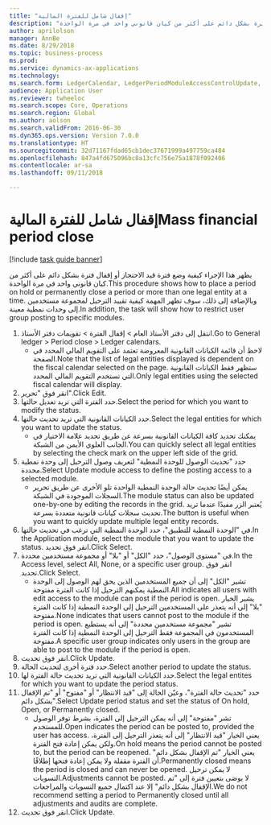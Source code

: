 ```yaml
--- 
title: "إقفال شامل للفترة المالية"
description: "يظهر هذا الإجراء كيفية وضع فترة قيد الاحتجاز أو إقفال فترة بشكل دائم على أكثر من كيان قانوني واحد في مرة الواحدة."
author: aprilolson
manager: AnnBe
ms.date: 8/29/2018
ms.topic: business-process
ms.prod: 
ms.service: dynamics-ax-applications
ms.technology: 
ms.search.form: LedgerCalendar, LedgerPeriodModuleAccessControlUpdate, SysLookupPicklist, LedgerFiscalCalendarPeriodStatus
audience: Application User
ms.reviewer: twheeloc
ms.search.scope: Core, Operations
ms.search.region: Global
ms.author: aolson
ms.search.validFrom: 2016-06-30
ms.dyn365.ops.version: Version 7.0.0
ms.translationtype: HT
ms.sourcegitcommit: 32d71167fdad65cb1dec37671999a497759ca484
ms.openlocfilehash: 847a4fd675096bc8a13cfc756e75a1878f092406
ms.contentlocale: ar-sa
ms.lasthandoff: 09/11/2018

---
```

# <a name="mass-financial-period-close"></a><span data-ttu-id="948dd-103">إقفال شامل للفترة المالية</span><span class="sxs-lookup"><span data-stu-id="948dd-103">Mass financial period close</span></span>

[!include [task guide banner](../../includes/task-guide-banner.md)]

<span data-ttu-id="948dd-104">يظهر هذا الإجراء كيفية وضع فترة قيد الاحتجاز أو إقفال فترة بشكل دائم على أكثر من كيان قانوني واحد في مرة الواحدة.</span><span class="sxs-lookup"><span data-stu-id="948dd-104">This procedure shows how to place a period on hold or permanently close a period or more than one legal entity at a time.</span></span> <span data-ttu-id="948dd-105">وبالإضافة إلى ذلك، سوف تظهر المهمة كيفية تقييد الترحيل لمجموعة مستخدمين إلى وحدات نمطية معينة.</span><span class="sxs-lookup"><span data-stu-id="948dd-105">In addition, the task will show how to restrict user group posting to specific modules.</span></span>

1. <span data-ttu-id="948dd-106">انتقل إلى دفتر الأستاذ العام > إقفال الفترة > تقويمات دفتر الأستاذ‬.</span><span class="sxs-lookup"><span data-stu-id="948dd-106">Go to General ledger > Period close > Ledger calendars.</span></span>
    * <span data-ttu-id="948dd-107">لاحظ أن قائمة الكيانات القانونية المعروضة تعتمد على التقويم المالي المحدد في الصفحة.</span><span class="sxs-lookup"><span data-stu-id="948dd-107">Note that the list of legal entities displayed is dependent on the fiscal calendar selected on the page.</span></span> <span data-ttu-id="948dd-108">ستظهر فقط الكيانات القانونية التي تستخدم التقويم المالي المحدد.</span><span class="sxs-lookup"><span data-stu-id="948dd-108">Only legal entities using the selected fiscal calendar will display.</span></span>  
2. <span data-ttu-id="948dd-109">انقر فوق "تحرير".</span><span class="sxs-lookup"><span data-stu-id="948dd-109">Click Edit.</span></span>
3. <span data-ttu-id="948dd-110">حدد الفترة التي تريد تعديل حالتها.</span><span class="sxs-lookup"><span data-stu-id="948dd-110">Select the period for which you want to modify the status.</span></span>
4. <span data-ttu-id="948dd-111">حدد الكيانات القانونية التي تريد تحديث حالتها.</span><span class="sxs-lookup"><span data-stu-id="948dd-111">Select the legal entities for which you want to update the status.</span></span>
    * <span data-ttu-id="948dd-112">يمكنك تحديد كافة الكيانات القانونية بسرعة عن طريق تحديد علامة الاختيار في الجانب العلوي الأيمن من الشبكة.</span><span class="sxs-lookup"><span data-stu-id="948dd-112">You can quickly select all legal entities  by selecting the check mark on the upper left side of the grid.</span></span>  
5. <span data-ttu-id="948dd-113">حدد "تحديث الوصول للوحدة النمطية‬" لتعريف وصول الترحيل إلى وحدة نمطية محددة.</span><span class="sxs-lookup"><span data-stu-id="948dd-113">Select Update module access to define the posting access to a selected module.</span></span>
    * <span data-ttu-id="948dd-114">يمكن أيضًا تحديث حالة الوحدة النمطية الواحدة تلو الأخرى عن طريق تحرير السجلات الموجودة في الشبكة.</span><span class="sxs-lookup"><span data-stu-id="948dd-114">The module status can also be updated one-by-one by editing the records in the grid.</span></span> <span data-ttu-id="948dd-115">يُعتبر الزر مفيدًا عندما تريد تحديث سجلات كيانات قانونية متعددة بسرعة.</span><span class="sxs-lookup"><span data-stu-id="948dd-115">The button is useful when you want to quickly update multiple legal entity records.</span></span>  
6. <span data-ttu-id="948dd-116">في "الوحدة النمطية للتطبيق"، حدد الوحدة النمطية التي ترغب في تحديث حالتها.</span><span class="sxs-lookup"><span data-stu-id="948dd-116">In the Application module, select the module that you want to update the status.</span></span> <span data-ttu-id="948dd-117">انقر فوق تحديد.</span><span class="sxs-lookup"><span data-stu-id="948dd-117">Click Select.</span></span>
7. <span data-ttu-id="948dd-118">في "مستوى الوصول"، حدد "الكل" أو "بلا" أو مجموعة مستخدمين محددة.</span><span class="sxs-lookup"><span data-stu-id="948dd-118">In the Access level, select All, None, or a specific user group.</span></span> <span data-ttu-id="948dd-119">انقر فوق تحديد.</span><span class="sxs-lookup"><span data-stu-id="948dd-119">Click Select.</span></span>
    * <span data-ttu-id="948dd-120">تشير "الكل" إلى أن جميع المستخدمين الذين يحق لهم الوصول إلى الوحدة النمطية يمكنهم الترحيل إذا كانت الفترة مفتوحة.</span><span class="sxs-lookup"><span data-stu-id="948dd-120">All indicates all users with edit access to the module can post if the period is open.</span></span> <span data-ttu-id="948dd-121">يشير الخيار "بلا" إلى أنه يتعذر على المستخدمين الترحيل إلى الوحدة النمطية إذا كانت الفترة مفتوحة.</span><span class="sxs-lookup"><span data-stu-id="948dd-121">None indicates that users cannot post to the module if the period is open.</span></span> <span data-ttu-id="948dd-122">تشير "مجموعة مستخدمين محددة" إلى أنه يستطيع المستخدمون في المجموعة فقط الترحيل إلى الوحدة النمطية إذا كانت الفترة مفتوحة.</span><span class="sxs-lookup"><span data-stu-id="948dd-122">A specific user group indicates only users in the group are able to post to the module if the period is open.</span></span>  
8. <span data-ttu-id="948dd-123">انقر فوق تحديث.</span><span class="sxs-lookup"><span data-stu-id="948dd-123">Click Update.</span></span>
9. <span data-ttu-id="948dd-124">حدد فترة أخرى لتحديث الحالة.</span><span class="sxs-lookup"><span data-stu-id="948dd-124">Select another period to update the status.</span></span>
10. <span data-ttu-id="948dd-125">حدد الكيانات القانونية التي تريد تحديث حالة الفترة لها.</span><span class="sxs-lookup"><span data-stu-id="948dd-125">Select the legal entites for which you want to update the period status.</span></span>
11. <span data-ttu-id="948dd-126">حدد "‏‫تحديث حالة الفترة‬"، وعيّن الحالة إلى "قيد الانتظار" أو "مفتوح‬" أو "تم الإقفال بشكل دائم‬".</span><span class="sxs-lookup"><span data-stu-id="948dd-126">Select Update period status and set the status of On hold, Open, or Permanently closed.</span></span>
    * <span data-ttu-id="948dd-127">تشر "مفتوحة" إلى أنه يمكن الترحيل إلى الفترة، بشرط توفر الوصول للمستخدم.</span><span class="sxs-lookup"><span data-stu-id="948dd-127">Open indicates the period can be posted to, provided the user has access.</span></span> <span data-ttu-id="948dd-128">يعني الخيار "قيد الانتظار" إلى أنه يتعذر الترحيل إلى الفترة، ولكن يمكن إعادة فتح الفترة.</span><span class="sxs-lookup"><span data-stu-id="948dd-128">On hold means the period cannot be posted to, but the period can be reopened.</span></span> <span data-ttu-id="948dd-129">يعني الخيار "تم الإقفال بشكل دائم" أن الفترة مقفلة ولا يمكن إعادة فتحها إطلاقًا.</span><span class="sxs-lookup"><span data-stu-id="948dd-129">Permanently closed means the period is closed and can never be opened.</span></span> <span data-ttu-id="948dd-130">لا يمكن ترحيل التسويات.</span><span class="sxs-lookup"><span data-stu-id="948dd-130">Adjustments cannot be posted.</span></span> <span data-ttu-id="948dd-131">لا يوصَى بتعيين فترة إلى "تم الإقفال بشكل دائم‬" إلا عند اكتمال جميع التسويات والمراجعات.</span><span class="sxs-lookup"><span data-stu-id="948dd-131">We do not recommend setting a period to Permanently closed until all adjustments and audits are complete.</span></span>  
12. <span data-ttu-id="948dd-132">انقر فوق تحديث.</span><span class="sxs-lookup"><span data-stu-id="948dd-132">Click Update.</span></span>


